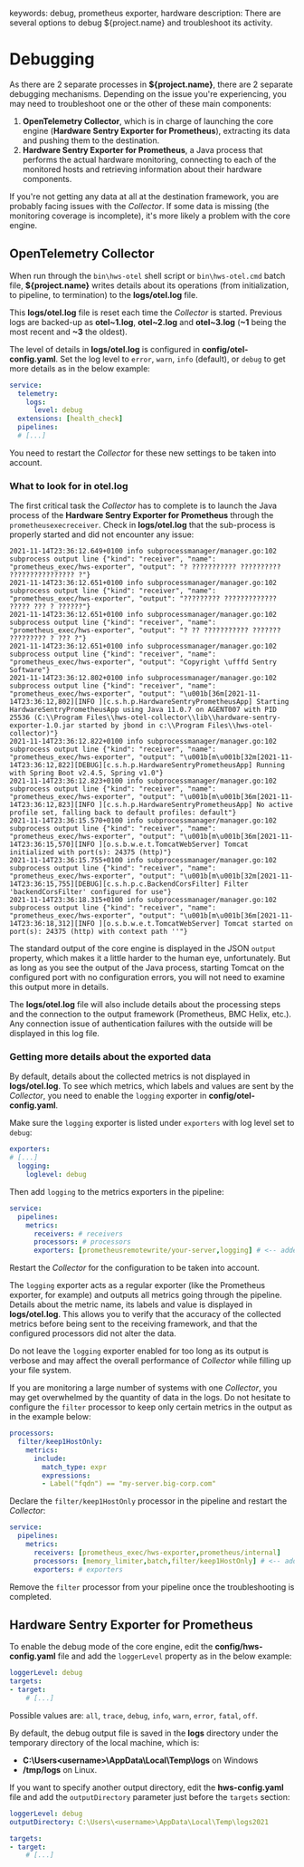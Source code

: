 keywords: debug, prometheus exporter, hardware
description: There are several options to debug ${project.name} and troubleshoot its activity.

# Debugging

As there are 2 separate processes in **${project.name}**, there are 2 separate debugging mechanisms. Depending on the issue you're experiencing, you may need to troubleshoot one or the other of these main components:

1. **OpenTelemetry Collector**, which is in charge of launching the core engine (**Hardware Sentry Exporter for Prometheus**), extracting its data and pushing them to the destination.
2. **Hardware Sentry Exporter for Prometheus**, a Java process that performs the actual hardware monitoring, connecting to each of the monitored hosts and retrieving information about their hardware components.

If you're not getting any data at all at the destination framework, you are probably facing issues with the *Collector*. If some data is missing (the monitoring coverage is incomplete), it's more likely a problem with the core engine.

## OpenTelemetry Collector

When run through the `bin\hws-otel` shell script or `bin\hws-otel.cmd` batch file, **${project.name}** writes details about its operations (from initialization, to pipeline, to termination) to the **logs/otel.log** file.

This **logs/otel.log** file is reset each time the *Collector* is started. Previous logs are backed-up as **otel~1.log**, **otel~2.log** and **otel~3.log** (**~1** being the most recent and **~3** the oldest).

The level of details in **logs/otel.log** is configured in **config/otel-config.yaml**. Set the log level to `error`, `warn`, `info` (default), or `debug` to get more details as in the below example:

```yaml
service:
  telemetry:
    logs:
      level: debug
  extensions: [health_check]
  pipelines:
  # [...]
```

You need to restart the *Collector* for these new settings to be taken into account.

### What to look for in otel.log

The first critical task the *Collector* has to complete is to launch the Java process of the **Hardware Sentry Exporter for Prometheus** through the `prometheusexecreceiver`. Check in **logs/otel.log** that the sub-process is properly started and did not encounter any issue:

```log
2021-11-14T23:36:12.649+0100 info subprocessmanager/manager.go:102 subprocess output line {"kind": "receiver", "name": "prometheus_exec/hws-exporter", "output": "? ??????????? ??????????  ???????????????? ?"}
2021-11-14T23:36:12.651+0100 info subprocessmanager/manager.go:102 subprocess output line {"kind": "receiver", "name": "prometheus_exec/hws-exporter", "output": "????????? ?????????????   ????? ??? ? ??????"}
2021-11-14T23:36:12.651+0100 info subprocessmanager/manager.go:102 subprocess output line {"kind": "receiver", "name": "prometheus_exec/hws-exporter", "output": "? ?? ??????????? ???????  ????????? ? ??? ?"}
2021-11-14T23:36:12.651+0100 info subprocessmanager/manager.go:102 subprocess output line {"kind": "receiver", "name": "prometheus_exec/hws-exporter", "output": "Copyright \ufffd Sentry Software"}
2021-11-14T23:36:12.802+0100 info subprocessmanager/manager.go:102 subprocess output line {"kind": "receiver", "name": "prometheus_exec/hws-exporter", "output": "\u001b[36m[2021-11-14T23:36:12,802][INFO ][c.s.h.p.HardwareSentryPrometheusApp] Starting HardwareSentryPrometheusApp using Java 11.0.7 on AGENT007 with PID 25536 (C:\\Program Files\\hws-otel-collector\\lib\\hardware-sentry-exporter-1.0.jar started by jbond in c:\\Program Files\\hws-otel-collector)"}
2021-11-14T23:36:12.822+0100 info subprocessmanager/manager.go:102 subprocess output line {"kind": "receiver", "name": "prometheus_exec/hws-exporter", "output": "\u001b[m\u001b[32m[2021-11-14T23:36:12,822][DEBUG][c.s.h.p.HardwareSentryPrometheusApp] Running with Spring Boot v2.4.5, Spring v1.0"}
2021-11-14T23:36:12.823+0100 info subprocessmanager/manager.go:102 subprocess output line {"kind": "receiver", "name": "prometheus_exec/hws-exporter", "output": "\u001b[m\u001b[36m[2021-11-14T23:36:12,823][INFO ][c.s.h.p.HardwareSentryPrometheusApp] No active profile set, falling back to default profiles: default"}
2021-11-14T23:36:15.570+0100 info subprocessmanager/manager.go:102 subprocess output line {"kind": "receiver", "name": "prometheus_exec/hws-exporter", "output": "\u001b[m\u001b[36m[2021-11-14T23:36:15,570][INFO ][o.s.b.w.e.t.TomcatWebServer] Tomcat initialized with port(s): 24375 (http)"}
2021-11-14T23:36:15.755+0100 info subprocessmanager/manager.go:102 subprocess output line {"kind": "receiver", "name": "prometheus_exec/hws-exporter", "output": "\u001b[m\u001b[32m[2021-11-14T23:36:15,755][DEBUG][c.s.h.p.c.BackendCorsFilter] Filter 'backendCorsFilter' configured for use"}
2021-11-14T23:36:18.315+0100 info subprocessmanager/manager.go:102 subprocess output line {"kind": "receiver", "name": "prometheus_exec/hws-exporter", "output": "\u001b[m\u001b[36m[2021-11-14T23:36:18,312][INFO ][o.s.b.w.e.t.TomcatWebServer] Tomcat started on port(s): 24375 (http) with context path ''"}
```

The standard output of the core engine is displayed in the JSON `output` property, which makes it a little harder to the human eye, unfortunately. But as long as you see the output of the Java process, starting Tomcat on the configured port with no configuration errors, you will not need to examine this output more in details.

The **logs/otel.log** file will also include details about the processing steps and the connection to the output framework (Prometheus, BMC Helix, etc.). Any connection issue of authentication failures with the outside will be displayed in this log file.

### Getting more details about the exported data

By default, details about the collected metrics is not displayed in **logs/otel.log**. To see which metrics, which labels and values are sent by the *Collector*, you need to enable the `logging` exporter in **config/otel-config.yaml**.

Make sure the `logging` exporter is listed under `exporters` with log level set to `debug`:

```yaml
exporters:
# [...]
  logging:
    loglevel: debug
```

Then add `logging` to the metrics exporters in the pipeline:

```yaml
service:
  pipelines:
    metrics:
      receivers: # receivers
      processors: # processors
      exporters: [prometheusremotewrite/your-server,logging] # <-- added logging
```

Restart the *Collector* for the configuration to be taken into account.

The `logging` exporter acts as a regular exporter (like the Prometheus exporter, for example) and outputs all metrics going through the pipeline. Details about the metric name, its labels and value is displayed in **logs/otel.log**. This allows you to verify that the accuracy of the collected metrics before being sent to the receiving framework, and that the configured processors did not alter the data.

Do not leave the `logging` exporter enabled for too long as its output is verbose and may affect the overall performance of *Collector* while filling up your file system.

If you are monitoring a large number of systems with one *Collector*, you may get overwhelmed by the quantity of data in the logs. Do not hesitate to configure the `filter` processor to keep only certain metrics in the output as in the example below:

```yaml
processors:
  filter/keep1HostOnly:
    metrics:
      include:
        match_type: expr
        expressions:
        - Label("fqdn") == "my-server.big-corp.com"
```

Declare the `filter/keep1HostOnly` processor in the pipeline and restart the *Collector*:

```yaml
service:
  pipelines:
    metrics:
      receivers: [prometheus_exec/hws-exporter,prometheus/internal]
      processors: [memory_limiter,batch,filter/keep1HostOnly] # <-- added filter
      exporters: # exporters
```

Remove the `filter` processor from your pipeline once the troubleshooting is completed.

## Hardware Sentry Exporter for Prometheus

To enable the debug mode of the core engine, edit the **config/hws-config.yaml** file and add the `loggerLevel` property as in the below example:

```yaml
loggerLevel: debug
targets:
- target:
    # [...]
```

Possible values are: `all`, `trace`, `debug`, `info`, `warn`, `error`, `fatal`, `off`.

By default, the debug output file is saved in the **logs** directory under the temporary directory of the local machine, which is:

* **C:\Users\<username>\AppData\Local\Temp\logs** on Windows
* **/tmp/logs** on Linux.

If you want to specify another output directory, edit the **hws-config.yaml** file and add the `outputDirectory` parameter just before the `targets` section:

```yaml
loggerLevel: debug
outputDirectory: C:\Users\<username>\AppData\Local\Temp\logs2021

targets:
- target:
    # [...]
```
